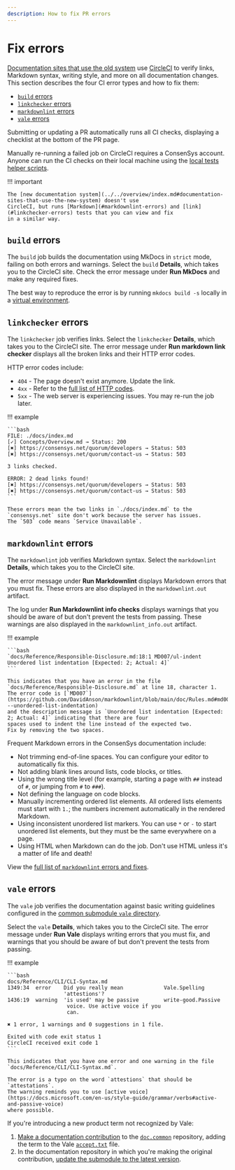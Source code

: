 ```yaml
---
description: How to fix PR errors
---
```


# Fix errors

[Documentation sites that use the old system](../../overview/index.md#documentation-sites-that-use-the-old-system) use
[CircleCI](https://circleci.com/) to verify links, Markdown syntax, writing style, and more on all documentation changes.
This section describes the four CI error types and how to fix them:

- [`build` errors](#build-errors)
- [`linkchecker` errors](#linkchecker-errors)
- [`markdownlint` errors](#markdownlint-errors)
- [`vale` errors](#vale-errors)

Submitting or updating a PR automatically runs all CI checks, displaying a checklist at the bottom of the PR page.

Manually re-running a failed job on CircleCI requires a ConsenSys account.
Anyone can run the CI checks on their local machine using the [local tests helper scripts](https://github.com/Consensys/doc.common/tree/master/build_tools/scripts).

!!! important

    The [new documentation system](../../overview/index.md#documentation-sites-that-use-the-new-system) doesn't use
    CircleCI, but runs [Markdown](#markdownlint-errors) and [link](#linkchecker-errors) tests that you can view and fix
    in a similar way.

## `build` errors

The `build` job builds the documentation using MkDocs in `strict` mode, failing on both errors and warnings.
Select the `build` **Details**, which takes you to the CircleCI site.
Check the error message under **Run MkDocs** and make any required fixes.

The best way to reproduce the error is by running `mkdocs build -s` locally in a [virtual environment](../preview/old-system.md).

## `linkchecker` errors

The `linkchecker` job verifies links.
Select the `linkchecker` **Details**, which takes you to the CircleCI site.
The error message under **Run markdown link checker** displays all the broken links and their HTTP error codes.

HTTP error codes include:

- `404` - The page doesn't exist anymore.
  Update the link.
- `4xx` - Refer to the [full list of HTTP codes](https://en.wikipedia.org/wiki/List_of_HTTP_status_codes).
- `5xx` - The web server is experiencing issues.
  You may re-run the job later.

!!! example

    ```bash
    FILE: ./docs/index.md
    [✓] Concepts/Overview.md → Status: 200
    [✖] https://consensys.net/quorum/developers → Status: 503
    [✖] https://consensys.net/quorum/contact-us → Status: 503

    3 links checked.

    ERROR: 2 dead links found!
    [✖] https://consensys.net/quorum/developers → Status: 503
    [✖] https://consensys.net/quorum/contact-us → Status: 503
    ```

    These errors mean the two links in `./docs/index.md` to the `consensys.net` site don't work because the server has issues.
    The `503` code means `Service Unavailable`.

## `markdownlint` errors

The `markdownlint` job verifies Markdown syntax.
Select the `markdownlint` **Details**, which takes you to the CircleCI site.

The error message under **Run Markdownlint** displays Markdown errors that you must fix.
These errors are also displayed in the `markdownlint.out` artifact.

The log under **Run Markdownlint info checks** displays warnings that you should be aware of but don't prevent the tests
from passing.
These warnings are also displayed in the `markdownlint_info.out` artifact.

!!! example

    ```bash
    `docs/Reference/Responsible-Disclosure.md:18:1 MD007/ul-indent Unordered list indentation [Expected: 2; Actual: 4]`
    ```

    This indicates that you have an error in the file `docs/Reference/Responsible-Disclosure.md` at line 18, character 1.
    The error code is [`MD007`](https://github.com/DavidAnson/markdownlint/blob/main/doc/Rules.md#md007---unordered-list-indentation)
    and the description message is `Unordered list indentation [Expected: 2; Actual: 4]` indicating that there are four
    spaces used to indent the line instead of the expected two.
    Fix by removing the two spaces.

Frequent Markdown errors in the ConsenSys documentation include:

- Not trimming end-of-line spaces.
  You can configure your editor to automatically fix this.
- Not adding blank lines around lists, code blocks, or titles.
- Using the wrong title level (for example, starting a page with `##` instead of `#`, or jumping from `#` to `###`).
- Not defining the language on code blocks.
- Manually incrementing ordered list elements.
  All ordered lists elements must start with `1.`; the numbers increment automatically in the rendered Markdown.
- Using inconsistent unordered list markers.
  You can use `*` or `-` to start unordered list elements, but they must be the same everywhere on a page.
- Using HTML when Markdown can do the job.
  Don't use HTML unless it's a matter of life and death!

View the [full list of `markdownlint` errors and fixes](https://github.com/DavidAnson/markdownlint/blob/main/doc/Rules.md).

## `vale` errors

The `vale` job verifies the documentation against basic writing guidelines configured in the
[common submodule `vale` directory](https://github.com/ConsenSys/doc.common/tree/master/build_tools/vale).

Select the `vale` **Details**, which takes you to the CircleCI site.
The error message under **Run Vale** displays writing errors that you must fix, and warnings that you should be aware of
but don't prevent the tests from passing.

!!! example

    ```bash
    docs/Reference/CLI/CLI-Syntax.md
    1349:34  error    Did you really mean             Vale.Spelling
                      'attestions'?
    1436:19  warning  'is used' may be passive        write-good.Passive
                       voice. Use active voice if you
                       can.

    ✖ 1 error, 1 warnings and 0 suggestions in 1 file.

    Exited with code exit status 1
    CircleCI received exit code 1
    ```

    This indicates that you have one error and one warning in the file `docs/Reference/CLI/CLI-Syntax.md`.

    The error is a typo on the word `attestions` that should be `attestations`.
    The warning reminds you to use [active voice](https://docs.microsoft.com/en-us/style-guide/grammar/verbs#active-and-passive-voice)
    where possible.

If you're introducing a new product term not recognized by Vale:

1. [Make a documentation contribution](index.md) to the [`doc.common`](https://github.com/ConsenSys/doc.common)
   repository, adding the term to the Vale [`accept.txt`](https://github.com/ConsenSys/doc.common/blob/master/build_tools/vale/vale_styles/Vocab/Consensys/accept.txt)
   file.
1. In the documentation repository in which you're making the original contribution,
   [update the submodule to the latest version](use-common-submodule.md#update-repositories-to-the-latest-submodule-version).
